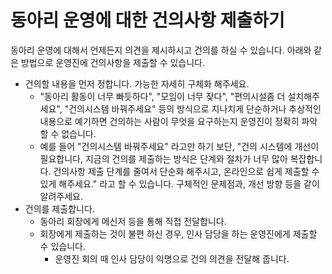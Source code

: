 # 동아리 운영에 대한 건의사항 제출하기

동아리 운영에 대해서 언제든지 의견을 제시하시고 건의를 하실 수 있습니다.
아래와 같은 방법으로 운영진에 건의사항을 제출할 수 있습니다.

- 건의할 내용을 먼저 정합니다. 가능한 자세히 구체화 해주세요.
  - "동아리 활동이 너무 빠듯하다", "모임이 너무 잦다", "편의시설좀 더 설치해주세요", "건의시스템 바꿔주세요" 등의 방식으로 지나치게 단순하거나 추상적인 내용으로 예기하면 건의하는 사람이 무엇을 요구하는지 운영진이 정확히 파악할 수 없습니다.
  - 예를 들어 "건의시스템 바꿔주세요" 라고만 하기 보단, "건의 시스템에 개선이 필요합니다, 지금의 건의를 제출하는 방식은 단계와 절차가 너무 많아 복잡합니다. 건의사항 제출 단계를 줄여서 단순화 해주시고, 온라인으로 쉽게 제출할 수 있게 해주세요." 라고 할 수 있습니다. 구체적인 문제점과, 개선 방향 등을 같이 알려주세요.
- 건의를 제출합니다.
  - 동아리 회장에게 메신저 등을 통해 직접 전달합니다.
  - 회장에게 제출하는 것이 불편 하신 경우, 인사 담당을 하는 운영진에게 제출할 수 있습니다.
    - 운영진 회의 때 인사 담당이 익명으로 건의 의견을 전달해 줍니다.
